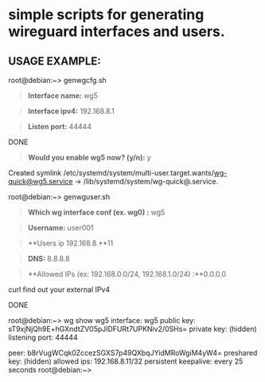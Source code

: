# simple scripts for generating wireguard interfaces and users.

## USAGE EXAMPLE:

root@debian:~> genwgcfg.sh

> **Interface name:** wg5

> **Interface ipv4:** 192.168.8.1

> **Listen port:** 44444

DONE

> **Would you enable wg5 now? (y/n):** y

Created symlink /etc/systemd/system/multi-user.target.wants/wg-quick@wg5.service → /lib/systemd/system/wg-quick@.service.


root@debian:~> genwguser.sh

> **Which wg interface conf (ex. wg0) :** wg5

> **Username:** user001

> **Users ip 192.168.8.**11

> **DNS:** 8.8.8.8

> **Allowed IPs (ex: 192.168.0.0/24, 192.168.1.0/24) :**0.0.0.0

curl find out your external IPv4

DONE

root@debian:~> wg show wg5
interface: wg5
  public key: sT9xjNjQh9E+hGXndtZV05pJIDFURt7UPKNiv2/0SHs=
  private key: (hidden)
  listening port: 44444

peer: b8rVugWCqk0ZccezSGXS7p49QXbqJYidMRoWgiM4yW4=
  preshared key: (hidden)
  allowed ips: 192.168.8.11/32
  persistent keepalive: every 25 seconds
root@debian:~>
